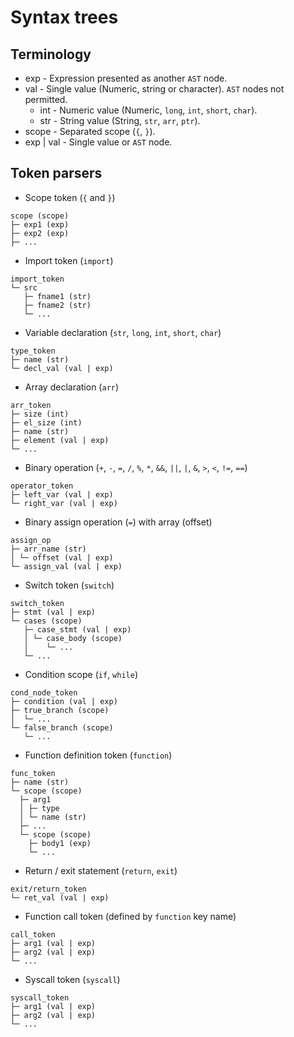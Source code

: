 # Syntax trees
## Terminology
- exp - Expression presented as another `AST` node.
- val - Single value (Numeric, string or character). `AST` nodes not permitted.
    - int - Numeric value (Numeric, `long`, `int`, `short`, `char`).
    - str - String value (String, `str`, `arr`, `ptr`).
- scope - Separated scope (`{`, `}`).
- exp | val - Single value or `AST` node.

## Token parsers
- Scope token (`{` and `}`)
```
scope (scope)
├─ exp1 (exp)
├─ exp2 (exp)
├─ ...
```

- Import token (`import`)
```
import_token
└─ src
   ├─ fname1 (str)
   ├─ fname2 (str)
   └─ ...
```

- Variable declaration (`str`, `long`, `int`, `short`, `char`)
```
type_token
├─ name (str)
└─ decl_val (val | exp)
```

- Array declaration (`arr`)
```
arr_token
├─ size (int)
├─ el_size (int)
├─ name (str)
├─ element (val | exp)
└─ ...
```

- Binary operation (`+`, `-`, `=`, `/`, `%`, `*`, `&&`, `||`, `|`, `&`, `>`, `<`, `!=`, `==`)
```
operator_token
├─ left_var (val | exp)
└─ right_var (val | exp)
```

- Binary assign operation (`=`) with array (offset)
```
assign_op
├─ arr_name (str)
│ └─ offset (val | exp)
└─ assign_val (val | exp)
```

- Switch token (`switch`)
```
switch_token
├─ stmt (val | exp)
└─ cases (scope)
   ├─ case_stmt (val | exp)
   │ └─ case_body (scope)
   │    └─ ...
   └─ ...
```

- Condition scope (`if`, `while`)
```
cond_node_token
├─ condition (val | exp)
├─ true_branch (scope)
│  └─ ...
└─ false_branch (scope)
   └─ ...
```

- Function definition token (`function`)
```
func_token
├─ name (str)
└─ scope (scope)
  ├─ arg1
  │ ├─ type
  │ └─ name (str)
  ├─ ...
  └─ scope (scope)
    ├─ body1 (exp)
    └─ ...
```

- Return / exit statement (`return`, `exit`)
```
exit/return_token
└─ ret_val (val | exp)
```

- Function call token (defined by `function` key name)
```
call_token
├─ arg1 (val | exp)
├─ arg2 (val | exp)
└─ ...
```

- Syscall token (`syscall`)
```
syscall_token
├─ arg1 (val | exp)
├─ arg2 (val | exp)
└─ ...
```
